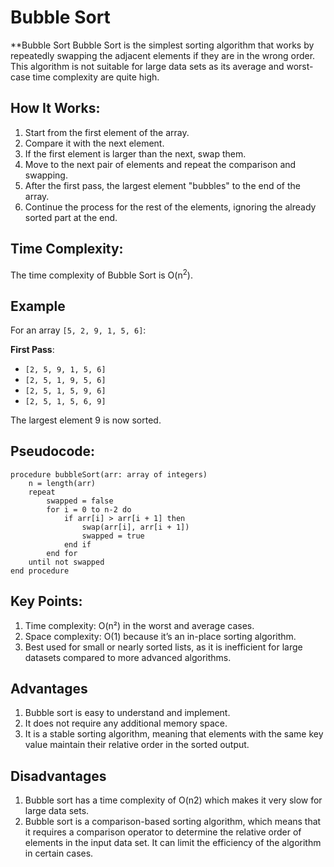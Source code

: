 # Bubble Sort

**Bubble Sort
Bubble Sort is the simplest sorting algorithm that works by repeatedly swapping the adjacent elements if they are in the wrong order. This algorithm is not suitable for large data sets as its average and worst-case time complexity are quite high.

## How It Works:
1. Start from the first element of the array.
2. Compare it with the next element.
3. If the first element is larger than the next, swap them.
4. Move to the next pair of elements and repeat the comparison and swapping.
5. After the first pass, the largest element "bubbles" to the end of the array.
6. Continue the process for the rest of the elements, ignoring the already sorted part at the end.

## Time Complexity:
The time complexity of Bubble Sort is O(n<sup>2</sup>).

## Example

For an array `[5, 2, 9, 1, 5, 6]`:

**First Pass**:
- `[2, 5, 9, 1, 5, 6]`
- `[2, 5, 1, 9, 5, 6]`
- `[2, 5, 1, 5, 9, 6]`
- `[2, 5, 1, 5, 6, 9]`

The largest element 9 is now sorted.

## Pseudocode:

```pseudo
procedure bubbleSort(arr: array of integers)
    n = length(arr)
    repeat
        swapped = false
        for i = 0 to n-2 do
            if arr[i] > arr[i + 1] then
                swap(arr[i], arr[i + 1])
                swapped = true
            end if
        end for
    until not swapped
end procedure
```

## Key Points:
1. Time complexity: O(n²) in the worst and average cases.
2. Space complexity: O(1) because it’s an in-place sorting algorithm.
3. Best used for small or nearly sorted lists, as it is inefficient for large datasets compared to more advanced algorithms.

## Advantages
1. Bubble sort is easy to understand and implement.
2. It does not require any additional memory space.
3. It is a stable sorting algorithm, meaning that elements with the same key value maintain their relative order in the sorted output.

## Disadvantages
1. Bubble sort has a time complexity of O(n2) which makes it very slow for large data sets.
2. Bubble sort is a comparison-based sorting algorithm, which means that it requires a comparison operator to determine the relative order of elements in the input data set. It can limit the efficiency of the algorithm in certain cases.


